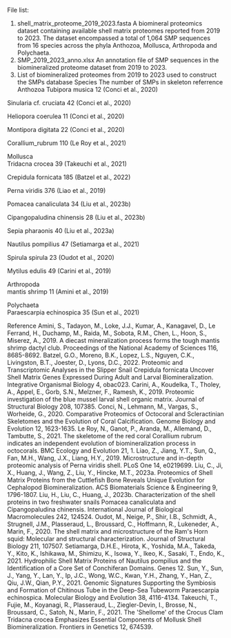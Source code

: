 File list:
1.	shell_matrix_proteome_2019_2023.fasta  A biomineral proteomics dataset containing available shell matrix proteomes reported from 2019 to 2023. The dataset encompassed a total of 1,064 SMP sequences from 16 species across the phyla Anthozoa, Mollusca, Arthropoda and Polychaeta.
2.	SMP_2019_2023_anno.xlsx  An annotation file of SMP sequences in the biomineralized proteome dataset from 2019 to 2023.
3.	List of biomineralized proteomes from 2019 to 2023 used to construct the SMPs database
Species	The number of SMPs in skeleton	referrence
Anthozoa
Tubipora musica	12	(Conci et al., 2020) 

Sinularia cf. cruciata	42	(Conci et al., 2020)

Heliopora coerulea	11	(Conci et al., 2020)

 Montipora digitata	22	(Conci et al., 2020)

 Corallium_rubrum	110	(Le Roy et al., 2021)

Mollusca	
Tridacna crocea	39	(Takeuchi et al., 2021)

Crepidula fornicata	185	(Batzel et al., 2022)

Perna viridis	376	(Liao et al., 2019)

Pomacea canaliculata	34	(Liu et al., 2023b)

Cipangopaludina chinensis	28	(Liu et al., 2023b)

Sepia pharaonis	40	(Liu et al., 2023a)

Nautilus pompilius	47	(Setiamarga et al., 2021)

Spirula spirula	23	(Oudot et al., 2020)

Mytilus edulis	49	(Carini et al., 2019)

Arthropoda	
mantis shrimp	11	(Amini et al., 2019)

Polychaeta	
Paraescarpia echinospica	35	(Sun et al., 2021)


Reference
Amini, S., Tadayon, M., Loke, J.J., Kumar, A., Kanagavel, D., Le Ferrand, H., Duchamp, M., Raida, M., Sobota, R.M., Chen, L., Hoon, S., Miserez, A., 2019. A diecast mineralization process forms the tough mantis shrimp dactyl club. Proceedings of the National Academy of Sciences 116, 8685-8692.
Batzel, G.O., Moreno, B.K., Lopez, L.S., Nguyen, C.K., Livingston, B.T., Joester, D., Lyons, D.C., 2022. Proteomic and Transcriptomic Analyses in the Slipper Snail Crepidula fornicata Uncover Shell Matrix Genes Expressed During Adult and Larval Biomineralization. Integrative Organismal Biology 4, obac023.
Carini, A., Koudelka, T., Tholey, A., Appel, E., Gorb, S.N., Melzner, F., Ramesh, K., 2019. Proteomic investigation of the blue mussel larval shell organic matrix. Journal of Structural Biology 208, 107385.
Conci, N., Lehmann, M., Vargas, S., Worheide, G., 2020. Comparative Proteomics of Octocoral and Scleractinian Skeletomes and the Evolution of Coral Calcification. Genome Biology and Evolution 12, 1623-1635.
Le Roy, N., Ganot, P., Aranda, M., Allemand, D., Tambutte, S., 2021. The skeletome of the red coral Corallium rubrum indicates an independent evolution of biomineralization process in octocorals. BMC Ecology and Evolution 21, 1.
Liao, Z., Jiang, Y.T., Sun, Q., Fan, M.H., Wang, J.X., Liang, H.Y., 2019. Microstructure and in-depth proteomic analysis of Perna viridis shell. PLoS One 14, e0219699.
Liu, C., Ji, X., Huang, J., Wang, Z., Liu, Y., Hincke, M.T., 2023a. Proteomics of Shell Matrix Proteins from the Cuttlefish Bone Reveals Unique Evolution for Cephalopod Biomineralization. ACS Biomaterials Science & Engineering 9, 1796-1807.
Liu, H., Liu, C., Huang, J., 2023b. Characterization of the shell proteins in two freshwater snails Pomacea canaliculata and Cipangopaludina chinensis. International Journal of Biological Macromolecules 242, 124524.
Oudot, M., Neige, P., Shir, I.B., Schmidt, A., Strugnell, J.M., Plasseraud, L., Broussard, C., Hoffmann, R., Lukeneder, A., Marin, F., 2020. The shell matrix and microstructure of the Ram's Horn squid: Molecular and structural characterization. Journal of Structural Biology 211, 107507.
Setiamarga, D.H.E., Hirota, K., Yoshida, M.A., Takeda, Y., Kito, K., Ishikawa, M., Shimizu, K., Isowa, Y., Ikeo, K., Sasaki, T., Endo, K., 2021. Hydrophilic Shell Matrix Proteins of Nautilus pompilius and the Identification of a Core Set of Conchiferan Domains. Genes 12.
Sun, Y., Sun, J., Yang, Y., Lan, Y., Ip, J.C., Wong, W.C., Kwan, Y.H., Zhang, Y., Han, Z., Qiu, J.W., Qian, P.Y., 2021. Genomic Signatures Supporting the Symbiosis and Formation of Chitinous Tube in the Deep-Sea Tubeworm Paraescarpia echinospica. Molecular Biology and Evolution 38, 4116-4134.
Takeuchi, T., Fujie, M., Koyanagi, R., Plasseraud, L., Ziegler-Devin, I., Brosse, N., Broussard, C., Satoh, N., Marin, F., 2021. The 'Shellome' of the Crocus Clam Tridacna crocea Emphasizes Essential Components of Mollusk Shell Biomineralization. Frontiers in Genetics 12, 674539.

